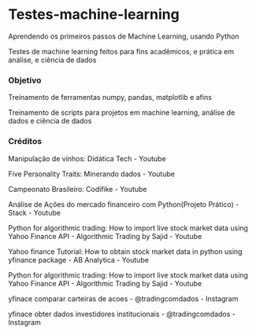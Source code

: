 # Testes-machine-learning
Aprendendo os primeiros passos de Machine Learning, usando Python

Testes de machine learning feitos para fins acadêmicos, e prática em análise, e ciência de dados

### Objetivo
Treinamento de ferramentas numpy, pandas, matplotlib e afins

Treinamento de scripts para projetos em machine learning, análise de dados e ciência de dados


### Créditos

Manipulação de vinhos: Didática Tech - Youtube

Five Personality Traits: Minerando dados - Youtube

Campeonato Brasileiro: Codifike - Youtube

Análise de Ações do mercado financeiro com Python(Projeto Prático) - Stack - Youtube

Python for algorithmic trading: How to import live stock market data using Yahoo Finance API - Algorithmic Trading by Sajid - Youtube

Yahoo finance Tutorial: How to obtain stock market data in python using yfinance package - AB Analytica - Youtube

Python for algorithmic trading: How to import live stock market data using Yahoo Finance API - Algorithmic Trading by Sajid - Youtube

yfinace comparar carteiras de acoes - @tradingcomdados - Instagram

yfinace obter dados investidores institucionais - @tradingcomdados - Instagram




